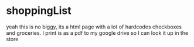 # shoppingList
yeah this is no biggy, its a html page with a lot of hardcodes checkboxes and groceries. I print is as a pdf to my google drive so I can look it up in the store
